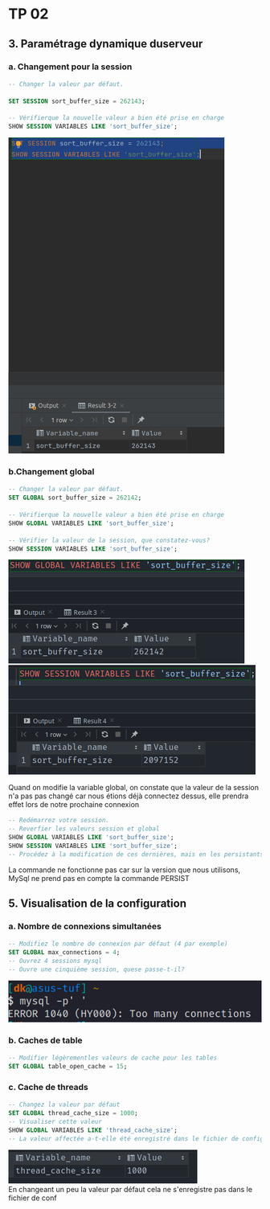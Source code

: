 # TP 02

## 3. Paramétrage dynamique duserveur

### a. Changement pour la session

```sql
-- Changer la valeur par défaut.

SET SESSION sort_buffer_size = 262143;

-- Vérifierque la nouvelle valeur a bien été prise en charge
SHOW SESSION VARIABLES LIKE 'sort_buffer_size';
```

<img src="./assets/img_3_a.png"/>

### b.Changement global

```sql
-- Changer la valeur par défaut.
SET GLOBAL sort_buffer_size = 262142;

-- Vérifierque la nouvelle valeur a bien été prise en charge
SHOW GLOBAL VARIABLES LIKE 'sort_buffer_size';

-- Vérifier la valeur de la session, que constatez-vous?
SHOW SESSION VARIABLES LIKE 'sort_buffer_size';
```

<img src="./assets/img_3_b.png" />
<img src="./assets/img_3_c.png" />
<p>
Quand on modifie la variable global, on constate que la valeur de la session n'a pas pas changé car nous étions déjà connectez dessus, elle prendra effet lors de notre prochaine connexion
</p>

```sql
-- Redémarrez votre session.
-- Reverfier les valeurs session et global
SHOW GLOBAL VARIABLES LIKE 'sort_buffer_size';
SHOW SESSION VARIABLES LIKE 'sort_buffer_size';
-- Procédez à la modification de ces dernières, mais en les persistants cette fois-ci.
```

<p>La commande ne fonctionne pas car sur la version que nous utilisons, MySql ne prend pas en compte la commande PERSIST</p>

## 5. Visualisation de la configuration

### a. Nombre de connexions simultanées

```sql
-- Modifiez le nombre de connexion par défaut (4 par exemple)
SET GLOBAL max_connections = 4;
-- Ouvrez 4 sessions mysql
-- Ouvre une cinquième session, quese passe-t-il?
```

<img src="./assets/img_5_a.png" /> <br />

### b. Caches de table

```sql
-- Modifier légèrementles valeurs de cache pour les tables
SET GLOBAL table_open_cache = 15;
```

### c. Cache de threads

```sql
-- Changez la valeur par défaut
SET GLOBAL thread_cache_size = 1000;
-- Visualiser cette valeur
SHOW GLOBAL VARIABLES LIKE 'thread_cache_size';
-- La valeur affectée a-t-elle été enregistré dans le fichier de configuration?
```

<img src="./assets/img_5_c.png" /> <br />
En changeant un peu la valeur par défaut cela ne s'enregistre pas dans le fichier de conf
